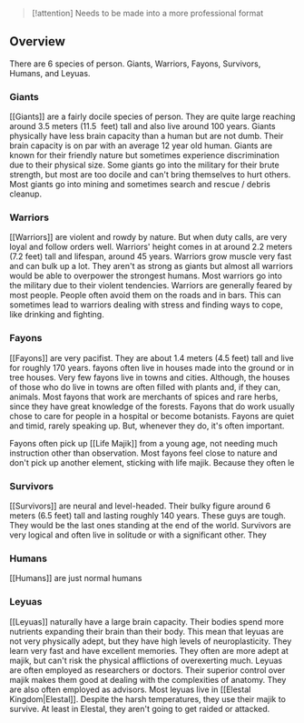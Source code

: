 
> [!attention] 
> Needs to be made into a more professional format

## Overview
There are 6 species of person. Giants, Warriors, Fayons, Survivors, Humans, and Leyuas.

### Giants
[[Giants]] are a fairly docile species of person. They are quite large reaching around 3.5 meters (11.5  feet) tall and also live around 100 years. Giants physically have less brain capacity than a human but are not dumb. Their brain capacity is on par with an average 12 year old human. Giants are known for their friendly nature but sometimes experience discrimination due to their physical size. Some giants go into the military for their brute strength, but most are too docile and can't bring themselves to hurt others. Most giants go into mining and sometimes search and rescue / debris cleanup.
### Warriors
[[Warriors]] are violent and rowdy by nature. But when duty calls, are very loyal and follow orders well. Warriors' height comes in at around 2.2 meters (7.2 feet) tall and lifespan, around 45 years. Warriors grow muscle very fast and can bulk up a lot. They aren't as strong as giants but almost all warriors would be able to overpower the strongest humans. Most warriors go into the military due to their violent tendencies. Warriors are generally feared by most people. People often avoid them on the roads and in bars. This can sometimes lead to warriors dealing with stress and finding ways to cope, like drinking and fighting.
### Fayons
[[Fayons]] are very pacifist. They are about 1.4 meters (4.5 feet) tall and live for roughly 170 years. fayons often live in houses made into the ground or in tree houses. Very few fayons live in towns and cities. Although, the houses of those who do live in towns are often filled with plants and, if they can, animals. Most fayons that work are merchants of spices and rare herbs, since they have great knowledge of the forests. Fayons that do work usually chose to care for people in a hospital or become botanists. Fayons are quiet and timid, rarely speaking up. But, whenever they do, it's often important.

Fayons often pick up [[Life Majik]] from a young age, not needing much instruction other than observation. Most fayons feel close to nature and don't pick up another element, sticking with life majik. Because they often le
### Survivors
[[Survivors]] are neural and level-headed. Their bulky figure around 6 meters (6.5 feet) tall and lasting roughly 140 years. These guys are tough. They would be the last ones standing at the end of the world. Survivors are very logical and often live in solitude or with a significant other.
They 
### Humans
[[Humans]] are just normal humans
### Leyuas
[[Leyuas]] naturally have a large brain capacity. Their bodies spend more nutrients expanding their brain than their body. This mean that leyuas are not very physically adept, but they have high levels of neuroplasticity. They learn very fast and have excellent memories. They often are more adept at majik, but can't risk the physical afflictions of overexerting much.
Leyuas are often employed as researchers or doctors. Their superior control over majik makes them good at dealing with the complexities of anatomy. They are also often employed as advisors.
Most leyuas live in [[Elestal Kingdom|Elestal]]. Despite the harsh temperatures, they use their majik to survive. At least in Elestal, they aren't going to get raided or attacked.
